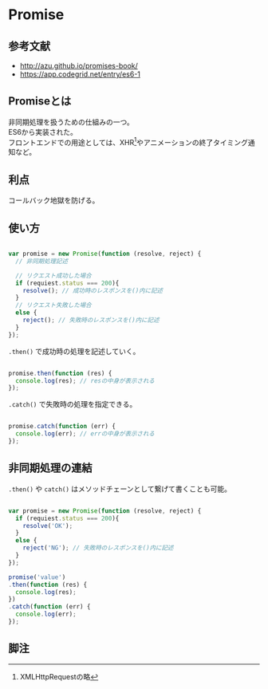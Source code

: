 # Promise
## 参考文献
- http://azu.github.io/promises-book/
- https://app.codegrid.net/entry/es6-1
## Promiseとは
非同期処理を扱うための仕組みの一つ。  
ES6から実装された。  
フロントエンドでの用途としては、XHR[^1]やアニメーションの終了タイミング通知など。  

## 利点
コールバック地獄を防げる。  

## 使い方

```javascript

var promise = new Promise(function (resolve, reject) {
  // 非同期処理記述

  // リクエスト成功した場合
  if (requiest.status === 200){
    resolve(); // 成功時のレスポンスを()内に記述
  }
  // リクエスト失敗した場合
  else {
    reject(); // 失敗時のレスポンスを()内に記述
  }
});

```

`.then()` で成功時の処理を記述していく。  

```javascript

promise.then(function (res) {
  console.log(res); // resの中身が表示される
});

```

`.catch()` で失敗時の処理を指定できる。  

```javascript

promise.catch(function (err) {
  console.log(err); // errの中身が表示される
});

```

## 非同期処理の連結

`.then()` や `catch()` はメソッドチェーンとして繋げて書くことも可能。  

```javascript

var promise = new Promise(function (resolve, reject) {
  if (requiest.status === 200){
    resolve('OK');
  }
  else {
    reject('NG'); // 失敗時のレスポンスを()内に記述
  }
});

promise('value')
.then(function (res) {
  console.log(res);
})
.catch(function (err) {
  console.log(err);
});

```

## 脚注
[^1]: XMLHttpRequestの略
